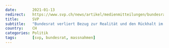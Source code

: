 ```yaml
---
date:       2021-01-13
redirect:   https://www.svp.ch/news/artikel/medienmitteilungen/bundesrat-verliert-bezug-zur-realitaet-und-den-rueckhalt-im-volk/
title:      SVP
subtitle:   "Bundesrat verliert Bezug zur Realität und den Rückhalt im Volk"
country:    CH
categories: Politik
tags:       [svp, bundesrat, massnahmen]
---
```

